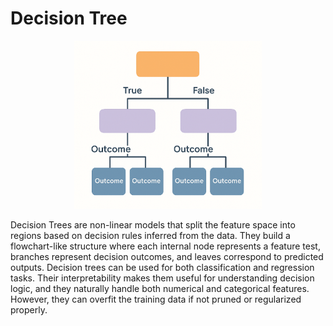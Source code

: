 # Decision Tree 

<p align="center">
  <img src="../../Images/Decision%20Tree.png" width="300"/>
</p>

Decision Trees are non-linear models that split the feature space into regions based on decision rules inferred from the data. They build a flowchart-like structure where each internal node represents a feature test, branches represent decision outcomes, and leaves correspond to predicted outputs. Decision trees can be used for both classification and regression tasks. Their interpretability makes them useful for understanding decision logic, and they naturally handle both numerical and categorical features. However, they can overfit the training data if not pruned or regularized properly.
